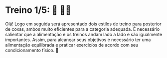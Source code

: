 # Treino 1/5: :muscle: :running_woman: 

Olá! Logo em seguida será apresentado dois estilos de treino para posterior de coxas, ambos muito eficientes para a categoria adequada. É necessário salientar que a alimentação e os treinos andam lado a lado e são igualmente importantes.  Assim, para alcançar seus objetivos é necessário ter uma alimentação equilibrada e praticar  exercicíos de acordo com seu condicionamento físico. :runner:
